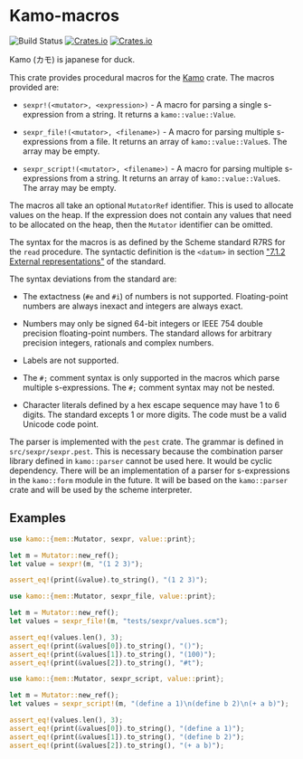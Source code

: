 # Kamo-macros

![Build Status](https://img.shields.io/github/actions/workflow/status/typedduck/kamo-macros/rust.yml)
[![Crates.io](https://img.shields.io/crates/v/kamo-macros)](https://crates.io/crates/kamo-macros)
[![Crates.io](https://img.shields.io/crates/d/kamo-macros)](https://crates.io/crates/kamo-macros)

Kamo (カモ) is japanese for duck.

This crate provides procedural macros for the
[Kamo](https://crates.io/crates/kamo) crate. The macros provided are:

- `sexpr!(<mutator>, <expression>)` - A macro for parsing a single s-expression
  from a string. It returns a `kamo::value::Value`.

- `sexpr_file!(<mutator>, <filename>)` - A macro for parsing multiple
  s-expressions from a file. It returns an array of `kamo::value::Value`s. The
  array may be empty.

- `sexpr_script!(<mutator>, <filename>)` - A macro for parsing multiple
  s-expressions from a string. It returns an array of `kamo::value::Value`s. The
  array may be empty.

The macros all take an optional `MutatorRef` identifier. This is used to allocate
values on the heap. If the expression does not contain any values that need to
be allocated on the heap, then the `Mutator` identifier can be omitted.

The syntax for the macros is as defined by the Scheme standard R7RS for the
`read` procedure. The syntactic definition is the `<datum>` in section
["7.1.2 External representations"](https://standards.scheme.org/official/r7rs.pdf)
of the standard.

The syntax deviations from the standard are:

- The extactness (`#e` and `#i`) of numbers is not supported. Floating-point
  numbers are always inexact and integers are always exact.

- Numbers may only be signed 64-bit integers or IEEE 754 double precision
  floating-point numbers. The standard allows for arbitrary precision integers,
  rationals and complex numbers.

- Labels are not supported.

- The `#;` comment syntax is only supported in the macros which parse multiple
  s-expressions. The `#;` comment syntax may not be nested.

- Character literals defined by a hex escape sequence may have 1 to 6 digits.
  The standard excepts 1 or more digits. The code must be a valid Unicode code
  point.

The parser is implemented with the `pest` crate. The grammar is defined in
`src/sexpr/sexpr.pest`. This is necessary because the combination parser library
defined in `kamo::parser` cannot be used here. It would be cyclic dependency.
There will be an implementation of a parser for s-expressions in the
`kamo::form` module in the future. It will be based on the `kamo::parser` crate
and will be used by the scheme interpreter.

## Examples

```rust
use kamo::{mem::Mutator, sexpr, value::print};

let m = Mutator::new_ref();
let value = sexpr!(m, "(1 2 3)");

assert_eq!(print(&value).to_string(), "(1 2 3)");
```

```rust
use kamo::{mem::Mutator, sexpr_file, value::print};

let m = Mutator::new_ref();
let values = sexpr_file!(m, "tests/sexpr/values.scm");

assert_eq!(values.len(), 3);
assert_eq!(print(&values[0]).to_string(), "()");
assert_eq!(print(&values[1]).to_string(), "(100)");
assert_eq!(print(&values[2]).to_string(), "#t");
```

```rust
use kamo::{mem::Mutator, sexpr_script, value::print};

let m = Mutator::new_ref();
let values = sexpr_script!(m, "(define a 1)\n(define b 2)\n(+ a b)");

assert_eq!(values.len(), 3);
assert_eq!(print(&values[0]).to_string(), "(define a 1)");
assert_eq!(print(&values[1]).to_string(), "(define b 2)");
assert_eq!(print(&values[2]).to_string(), "(+ a b)");
```